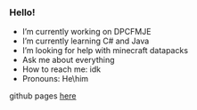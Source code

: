 ### Hello!

- I’m currently working on DPCFMJE
- I’m currently learning C# and Java
- I’m looking for help with minecraft datapacks
- Ask me about everything
- How to reach me: idk
- Pronouns: He\him

github pages [here](https://quitrindev.github.io/)
